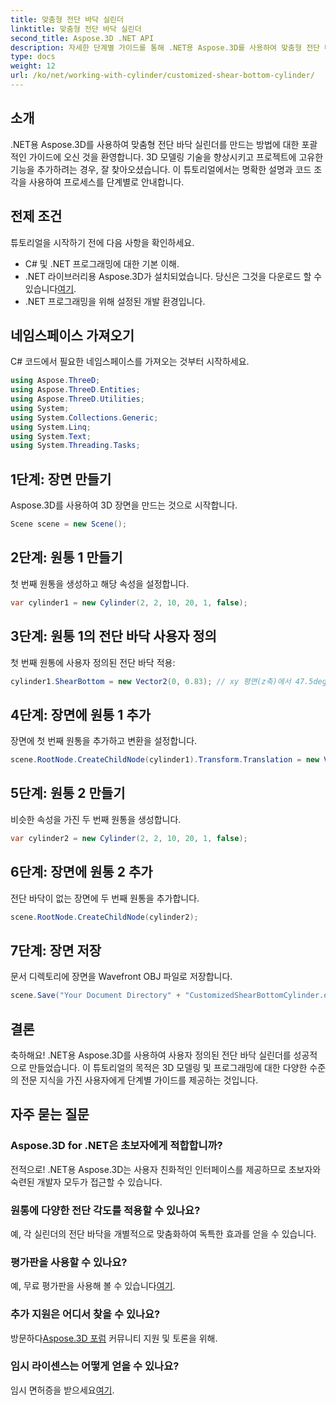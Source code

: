 ```yaml
---
title: 맞춤형 전단 바닥 실린더
linktitle: 맞춤형 전단 바닥 실린더
second_title: Aspose.3D .NET API
description: 자세한 단계별 가이드를 통해 .NET용 Aspose.3D를 사용하여 맞춤형 전단 바닥 실린더를 만드는 방법을 알아보세요. 지금 3D 모델링 기술을 향상해보세요!
type: docs
weight: 12
url: /ko/net/working-with-cylinder/customized-shear-bottom-cylinder/
---
```

## 소개
.NET용 Aspose.3D를 사용하여 맞춤형 전단 바닥 실린더를 만드는 방법에 대한 포괄적인 가이드에 오신 것을 환영합니다. 3D 모델링 기술을 향상시키고 프로젝트에 고유한 기능을 추가하려는 경우, 잘 찾아오셨습니다. 이 튜토리얼에서는 명확한 설명과 코드 조각을 사용하여 프로세스를 단계별로 안내합니다.
## 전제 조건
튜토리얼을 시작하기 전에 다음 사항을 확인하세요.
- C# 및 .NET 프로그래밍에 대한 기본 이해.
-  .NET 라이브러리용 Aspose.3D가 설치되었습니다. 당신은 그것을 다운로드 할 수 있습니다[여기](https://releases.aspose.com/3d/net/).
- .NET 프로그래밍을 위해 설정된 개발 환경입니다.
## 네임스페이스 가져오기
C# 코드에서 필요한 네임스페이스를 가져오는 것부터 시작하세요.
```csharp
using Aspose.ThreeD;
using Aspose.ThreeD.Entities;
using Aspose.ThreeD.Utilities;
using System;
using System.Collections.Generic;
using System.Linq;
using System.Text;
using System.Threading.Tasks;
```
## 1단계: 장면 만들기
Aspose.3D를 사용하여 3D 장면을 만드는 것으로 시작합니다.
```csharp
Scene scene = new Scene();
```
## 2단계: 원통 1 만들기
첫 번째 원통을 생성하고 해당 속성을 설정합니다.
```csharp
var cylinder1 = new Cylinder(2, 2, 10, 20, 1, false);
```
## 3단계: 원통 1의 전단 바닥 사용자 정의
첫 번째 원통에 사용자 정의된 전단 바닥 적용:
```csharp
cylinder1.ShearBottom = new Vector2(0, 0.83); // xy 평면(z축)에서 47.5deg 전단
```
## 4단계: 장면에 원통 1 추가
장면에 첫 번째 원통을 추가하고 변환을 설정합니다.
```csharp
scene.RootNode.CreateChildNode(cylinder1).Transform.Translation = new Vector3(10, 0, 0);
```
## 5단계: 원통 2 만들기
비슷한 속성을 가진 두 번째 원통을 생성합니다.
```csharp
var cylinder2 = new Cylinder(2, 2, 10, 20, 1, false);
```
## 6단계: 장면에 원통 2 추가
전단 바닥이 없는 장면에 두 번째 원통을 추가합니다.
```csharp
scene.RootNode.CreateChildNode(cylinder2);
```
## 7단계: 장면 저장
문서 디렉토리에 장면을 Wavefront OBJ 파일로 저장합니다.
```csharp
scene.Save("Your Document Directory" + "CustomizedShearBottomCylinder.obj", FileFormat.WavefrontOBJ);
```
## 결론
축하해요! .NET용 Aspose.3D를 사용하여 사용자 정의된 전단 바닥 실린더를 성공적으로 만들었습니다. 이 튜토리얼의 목적은 3D 모델링 및 프로그래밍에 대한 다양한 수준의 전문 지식을 가진 사용자에게 단계별 가이드를 제공하는 것입니다.
## 자주 묻는 질문
### Aspose.3D for .NET은 초보자에게 적합합니까?
전적으로! .NET용 Aspose.3D는 사용자 친화적인 인터페이스를 제공하므로 초보자와 숙련된 개발자 모두가 접근할 수 있습니다.
### 원통에 다양한 전단 각도를 적용할 수 있나요?
예, 각 실린더의 전단 바닥을 개별적으로 맞춤화하여 독특한 효과를 얻을 수 있습니다.
### 평가판을 사용할 수 있나요?
 예, 무료 평가판을 사용해 볼 수 있습니다[여기](https://releases.aspose.com/).
### 추가 지원은 어디서 찾을 수 있나요?
 방문하다[Aspose.3D 포럼](https://forum.aspose.com/c/3d/18) 커뮤니티 지원 및 토론을 위해.
### 임시 라이센스는 어떻게 얻을 수 있나요?
 임시 면허증을 받으세요[여기](https://purchase.aspose.com/temporary-license/).